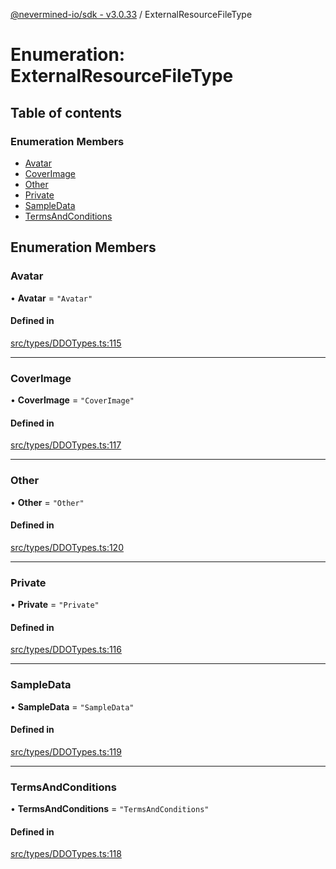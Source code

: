 [@nevermined-io/sdk - v3.0.33](../code-reference.md) / ExternalResourceFileType

# Enumeration: ExternalResourceFileType

## Table of contents

### Enumeration Members

- [Avatar](ExternalResourceFileType.md#avatar)
- [CoverImage](ExternalResourceFileType.md#coverimage)
- [Other](ExternalResourceFileType.md#other)
- [Private](ExternalResourceFileType.md#private)
- [SampleData](ExternalResourceFileType.md#sampledata)
- [TermsAndConditions](ExternalResourceFileType.md#termsandconditions)

## Enumeration Members

### Avatar

• **Avatar** = `"Avatar"`

#### Defined in

[src/types/DDOTypes.ts:115](https://github.com/nevermined-io/sdk-js/blob/52fd1167668ed7223a94e3de0b05f43aa729e3f8/src/types/DDOTypes.ts#L115)

---

### CoverImage

• **CoverImage** = `"CoverImage"`

#### Defined in

[src/types/DDOTypes.ts:117](https://github.com/nevermined-io/sdk-js/blob/52fd1167668ed7223a94e3de0b05f43aa729e3f8/src/types/DDOTypes.ts#L117)

---

### Other

• **Other** = `"Other"`

#### Defined in

[src/types/DDOTypes.ts:120](https://github.com/nevermined-io/sdk-js/blob/52fd1167668ed7223a94e3de0b05f43aa729e3f8/src/types/DDOTypes.ts#L120)

---

### Private

• **Private** = `"Private"`

#### Defined in

[src/types/DDOTypes.ts:116](https://github.com/nevermined-io/sdk-js/blob/52fd1167668ed7223a94e3de0b05f43aa729e3f8/src/types/DDOTypes.ts#L116)

---

### SampleData

• **SampleData** = `"SampleData"`

#### Defined in

[src/types/DDOTypes.ts:119](https://github.com/nevermined-io/sdk-js/blob/52fd1167668ed7223a94e3de0b05f43aa729e3f8/src/types/DDOTypes.ts#L119)

---

### TermsAndConditions

• **TermsAndConditions** = `"TermsAndConditions"`

#### Defined in

[src/types/DDOTypes.ts:118](https://github.com/nevermined-io/sdk-js/blob/52fd1167668ed7223a94e3de0b05f43aa729e3f8/src/types/DDOTypes.ts#L118)
